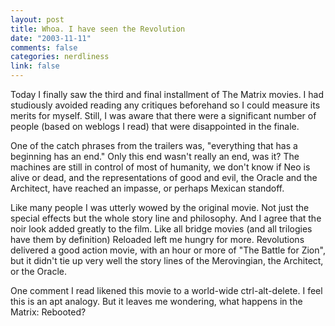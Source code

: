 ```yaml
--- 
layout: post
title: Whoa. I have seen the Revolution
date: "2003-11-11"
comments: false
categories: nerdliness
link: false
---
```

Today I finally saw the third and final installment of The Matrix movies. I had studiously avoided reading any critiques beforehand so I could measure its merits for myself. Still, I was aware that there were a significant number of people (based on weblogs I read) that were disappointed in the finale.

One of the catch phrases from the trailers was, "everything that has a beginning has an end." Only this end wasn't really an end, was it? The machines are still in control of most of humanity, we don't know if Neo is alive or dead, and the representations of good and evil, the Oracle and the Architect, have reached an impasse, or perhaps Mexican standoff.

Like many people I was utterly wowed by the original movie. Not just the special effects but the whole story line and philosophy. And I agree that the noir  look added greatly to the film. Like all bridge movies (and all trilogies have them by definition) Reloaded left me hungry for more. Revolutions delivered a good action movie, with an hour or more of "The Battle for Zion", but it didn't tie up very well the story lines of the Merovingian, the Architect, or the Oracle.

One comment I read likened this movie to a world-wide ctrl-alt-delete. I feel this is an apt analogy. But it leaves me wondering, what happens in the Matrix: Rebooted?
